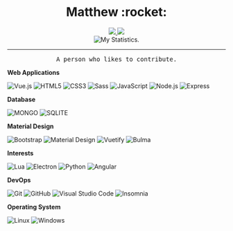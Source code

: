 <div align="center">
  <h1>Matthew :rocket:</h1>
  <a href="https://instagram.com/m4theusdev">
      <img src="https://img.shields.io/badge/-@m4theusdev-04c3ff?style=flat-square&logo=instagram&logoColor=faf2f5&link=https://instagram.com/m4theusdev">
  </a>

  <a href="mailto:m4theusdev@gmail.com">
      <img src="https://img.shields.io/badge/-m4theusdev@gmail.com-04c3ff?style=flat-square&logo=Gmail&logoColor=faf2f5&link=mailto:m4theusdev@gmail.com">
  </a>

  <br>

  <img src="https://github-readme-stats.vercel.app/api?username=matheuuus&count_private=true&custom_title=Matthew's%20Github%20Stats&show_icons=true&theme=blueberry&title_color=04b4ff&text_color=fff&icon_color=00b4d8&hide_border=true" alt="My Statistics." />
</div>
<hr>

<p align="center">
    <samp>
         A person who likes to contribute.
    </samp>
</p>

**Web Applications**

![Vue.js](https://img.shields.io/badge/-Vue.js-4FC08D?style=for-the-badge&logo=vue.js&logoColor=white)
![HTML5](https://img.shields.io/badge/-HTML5-E34F26?style=for-the-badge&logo=HTML5&logoColor=white)
![CSS3](https://img.shields.io/badge/-CSS3-1572B6?style=for-the-badge&logo=CSS3&logoColor=white)
![Sass](https://img.shields.io/badge/-Sass-CC6699?style=for-the-badge&logo=sass&logoColor=white)
![JavaScript](https://img.shields.io/badge/-JavaScript-F7DF1E?style=for-the-badge&logo=javascript&logoColor=black)
![Node.js](https://img.shields.io/badge/-Node.js-339933?style=for-the-badge&logo=node.js&logoColor=white)
![Express](https://img.shields.io/badge/-Express-000000?style=for-the-badge&logo=express)

**Database**

![MONGO](https://img.shields.io/badge/-mongo%20db-47A248?style=for-the-badge&logo=mongodb&logoColor=white)
![SQLITE](https://img.shields.io/badge/-Sqlite3-003B57?style=for-the-badge&logo=sqlite)

**Material Design**

![Bootstrap](https://img.shields.io/badge/-Bootstrap-7952B3?style=for-the-badge&logo=bootstrap&logoColor=white)
![Material Design](https://img.shields.io/badge/-Material%20Design-757575?style=for-the-badge&logo=material%20design&logoColor=white)
![Vuetify](https://img.shields.io/badge/-Vuetify-1867C0?style=for-the-badge&logo=vuetify&logoColor=white)
![Bulma](https://img.shields.io/badge/-Bulma-00D1B2?style=for-the-badge&logo=bulma&logoColor=white)


**Interests**

![Lua](https://img.shields.io/badge/-Lua-2C2D72?style=for-the-badge&logo=lua&logoColor=white)
![Electron](https://img.shields.io/badge/-electron-47848F?style=for-the-badge&logo=electron&logoColor=white)
![Python](https://img.shields.io/badge/-python-3776AB?style=for-the-badge&logo=python&logoColor=white)
![Angular](https://img.shields.io/badge/-angular-DD0031?style=for-the-badge&logo=angular&logoColor=white)

**DevOps**

![Git](https://img.shields.io/badge/-Git-F05032?style=for-the-badge&logo=git&logoColor=white)
![GitHub](https://img.shields.io/badge/-GitHub-181717?style=for-the-badge&logo=github&logoColor=white)
![Visual Studio Code](https://img.shields.io/badge/-visual%20studio%20code-007ACC?style=for-the-badge&logo=visual%20studio%20code&logoColor=white)
![Insomnia](https://img.shields.io/badge/-Insomnia-5849BE?style=for-the-badge&logo=insomnia&logoColor=white)

**Operating System**

![Linux](https://img.shields.io/badge/-linux-333333?style=for-the-badge&logo=Linux&logoColor=white)
![Windows](https://img.shields.io/badge/-Windows-0078D6?style=for-the-badge&logo=windows&logoColor=white)
